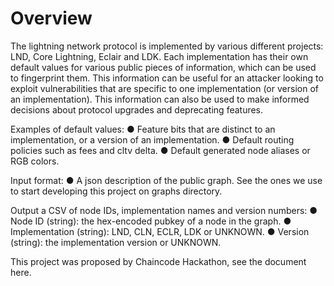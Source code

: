 # Overview
The lightning network protocol is implemented by various different projects: LND, Core
Lightning, Eclair and LDK. Each implementation has their own default values for various public
pieces of information, which can be used to fingerprint them. This information can be useful for
an attacker looking to exploit vulnerabilities that are specific to one implementation (or version
of an implementation). This information can also be used to make informed decisions about
protocol upgrades and deprecating features.

Examples of default values:
● Feature bits that are distinct to an implementation, or a version of an implementation.
● Default routing policies such as fees and cltv delta.
● Default generated node aliases or RGB colors.

Input format:
● A json description of the public graph. See the ones we use to start developing this project on graphs directory.

Output a CSV of node IDs, implementation names and version numbers:
● Node ID (string): the hex-encoded pubkey of a node in the graph.
● Implementation (string): LND, CLN, ECLR, LDK or UNKNOWN.
● Version (string): the implementation version or UNKNOWN.

This project was proposed by Chaincode Hackathon, see the document here.
